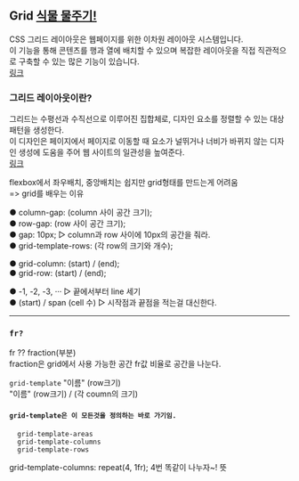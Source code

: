 ## Grid [식물 물주기!](https://cssgridgarden.com/#ko)

CSS 그리드 레이아웃은 웹페이지를 위한 이차원 레이아웃 시스템입니다. <br>
이 기능을 통해 콘텐츠를 행과 열에 배치할 수 있으며 복잡한 레이아웃을 직접 직관적으로 구축할 수 있는 많은 기능이 있습니다. <br>
[링크](https://developer.mozilla.org/ko/docs/Learn/CSS/CSS_layout/Grids)

### 그리드 레이아웃이란? 
그리드는 수평선과 수직선으로 이루어진 집합체로, 디자인 요소를 정렬할 수 있는 대상 패턴을 생성한다.  <br>
이 디자인은 페이지에서 페이지로 이동할 때 요소가 널뛰거나 너비가 바뀌지 않는 디자인 생성에 도움을 주어 웹 사이트의 일관성을 높여준다. <br>
[링크](https://developer.mozilla.org/ko/docs/Learn/CSS/CSS_layout/Grids#what_is_grid_layout)


flexbox에서 좌우배치, 중앙배치는 쉽지만 grid형태를 만드는게 어려움 <br>
=> grid를 배우는 이유 <br>

● column-gap: (column 사이 공간 크기); <br>
● row-gap: (row 사이 공간 크기); <br>
● gap: 10px; ▷ column과 row 사이에 10px의 공간을 줘라. <br>
● grid-template-rows: (각 row의 크기와 개수); <br>


● grid-column: (start) / (end); <br>
● grid-row: (start) / (end); <br>

● -1, -2, -3, ··· ▷ 끝에서부터 line 세기 <br>
● (start) / span (cell 수) ▷ 시작점과 끝점을 적는걸 대신한다. <br>


<hr> 

### `fr?`
  
  fr ?? fraction(부분) <br>
  fraction은 grid에서 사용 가능한 공간 fr값 비율로 공간을 나눈다. 
  
  `grid-template` 
  "이름" (row크기) <br>
  "이름" (row크기) / (각 coumn의 크기) <br>
  
#### `grid-template은 이 모든것을 정의하는 바로 가기임.` 

      grid-template-areas
      grid-template-columns
      grid-template-rows
  
  grid-template-columns: repeat(4, 1fr); 4번 똑같이 나누자~! 뜻
  
  
  
  
  
  
